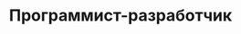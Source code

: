 ---
title: "Программист-разработчик"
company: "BiblioData"
position: ""
city: "Buenos-Aires"
website: ""
industry: "Разработка программного обеспечения"
start_date: "1996-09-01"
end_date: "2002-12-31"
responsibilities:
  - Разработка ПО (CRM, продажи, промоакции, администрирование, бухгалтерия).
  - Поддержка ПО как из офиса компании так и непосредственно в офисах клиентов.
  - Работа с клиентами (Ingratta S.A., Petroquimica Cuyo, Banco Comafi).
---